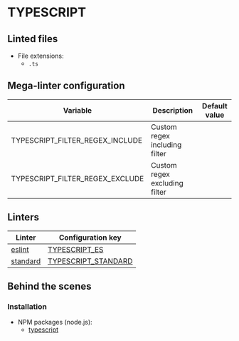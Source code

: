 <!-- markdownlint-disable MD003 MD020 MD033 MD041 -->
<!-- Generated by .automation/build.py, please do not update manually -->
# TYPESCRIPT

## Linted files

- File extensions:
  - `.ts`

## Mega-linter configuration

| Variable | Description | Default value |
| ----------------- | -------------- | -------------- |
| TYPESCRIPT_FILTER_REGEX_INCLUDE | Custom regex including filter |  |
| TYPESCRIPT_FILTER_REGEX_EXCLUDE | Custom regex excluding filter |  |

## Linters

| Linter | Configuration key |
| ------ | ----------------- |
| [eslint](typescript_eslint.md) | [TYPESCRIPT_ES](typescript_eslint.md) |
| [standard](typescript_standard.md) | [TYPESCRIPT_STANDARD](typescript_standard.md) |

## Behind the scenes

### Installation

- NPM packages (node.js):
  - [typescript](https://www.npmjs.com/package/typescript)
